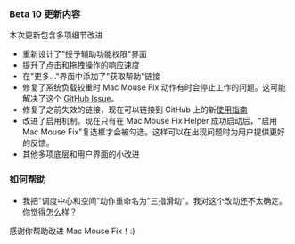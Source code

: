 ### Beta 10 更新内容

本次更新包含多项细节改进

- 重新设计了"授予辅助功能权限"界面
- 提升了点击和拖拽操作的响应速度
- 在"更多..."界面中添加了"获取帮助"链接
- 修复了系统负载较重时 Mac Mouse Fix 动作有时会停止工作的问题。这可能解决了这个 [GitHub Issue](https://github.com/noah-nuebling/mac-mouse-fix/issues/111)。
- 修复了之前失效的链接，现在可以链接到 GitHub 上的新[使用指南](https://github.com/noah-nuebling/mac-mouse-fix/discussions/categories/guides)
- 改进了启用机制。现在只有在 Mac Mouse Fix Helper 成功启动后，"启用 Mac Mouse Fix"复选框才会被勾选。这样可以在出现问题时为用户提供更好的反馈。
- 其他多项底层和用户界面的小改进

### 如何帮助
- 我把"调度中心和空间"动作重命名为"三指滑动"。我对这个改动还不太确定。你觉得怎么样？

感谢你帮助改进 Mac Mouse Fix！:)